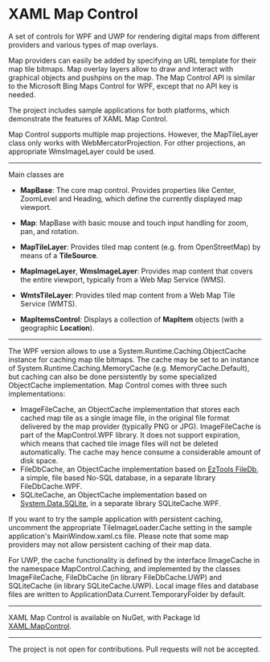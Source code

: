 # XAML Map Control

A set of controls for WPF and UWP for rendering digital maps from different providers and various types of map overlays.

Map providers can easily be added by specifying an URL template for their map tile bitmaps. 
Map overlay layers allow to draw and interact with graphical objects and pushpins on the map.
The Map Control API is similar to the Microsoft Bing Maps Control for WPF, except that no API key is needed.

The project includes sample applications for both platforms, which demonstrate the features of XAML Map Control.

Map Control supports multiple map projections. However, the MapTileLayer class only works with WebMercatorProjection.
For other projections, an appropriate WmsImageLayer could be used.

---

Main classes are

- **MapBase**: The core map control. Provides properties like Center, ZoomLevel and Heading,
which define the currently displayed map viewport.

- **Map**: MapBase with basic mouse and touch input handling for zoom, pan, and rotation.

- **MapTileLayer**: Provides tiled map content (e.g. from OpenStreetMap) by means of a **TileSource**.

- **MapImageLayer**, **WmsImageLayer**: Provides map content that covers the entire viewport,
typically from a Web Map Service (WMS).

- **WmtsTileLayer**: Provides tiled map content from a Web Map Tile Service (WMTS).

- **MapItemsControl**: Displays a collection of **MapItem** objects (with a geographic **Location**).

---

The WPF version allows to use a System.Runtime.Caching.ObjectCache instance for caching map tile bitmaps.
The cache may be set to an instance of System.Runtime.Caching.MemoryCache (e.g. MemoryCache.Default),
but caching can also be done persistently by some specialized ObjectCache implementation.
Map Control comes with three such implementations:
* ImageFileCache, an ObjectCache implementation that stores each cached map tile as a single image file,
in the original file format delivered by the map provider (typically PNG or JPG). ImageFileCache is part of
the MapControl.WPF library. It does not support expiration, which means that cached tile image files will
not be deleted automatically. The cache may hence consume a considerable amount of disk space.
* FileDbCache, an ObjectCache implementation based on [EzTools FileDb](https://github.com/eztools-software/FileDb),
a simple, file based No-SQL database, in a separate library FileDbCache.WPF.
* SQLiteCache, an ObjectCache implementation based on [System.Data.SQLite](https://system.data.sqlite.org/index.html/doc/trunk/www/index.wiki),
in a separate library SQLiteCache.WPF.

If you want to try the sample application with persistent caching, uncomment the appropriate TileImageLoader.Cache
setting in the sample application's MainWindow.xaml.cs file. Please note that some map providers may not allow
persistent caching of their map data.

For UWP, the cache functionality is defined by the interface IImageCache in the namespace MapControl.Caching,
and implemented by the classes ImageFileCache, FileDbCache (in library FileDbCache.UWP) and SQLiteCache (in library SQLiteCache.UWP).
Local image files and database files are written to ApplicationData.Current.TemporaryFolder by default.

---

XAML Map Control is available on NuGet, with Package Id [XAML.MapControl](https://www.nuget.org/packages/XAML.MapControl/).

---

The project is not open for contributions. Pull requests will not be accepted.

